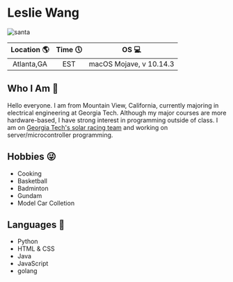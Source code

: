 # Leslie Wang

![santa](https://i.pinimg.com/564x/52/4c/20/524c2046bef42cf7cbde1cdbc562d675.jpg)

|Location :earth_americas:|Time :clock5:|OS :computer:|
|:--:|:--:|:--:|
|Atlanta,GA|EST|macOS Mojave, v 10.14.3|
   

Who I Am :ghost:            
---
Hello everyone. I am from Mountain View, California, currently majoring in  electrical engineering at Georgia Tech. 
Although my major courses are more hardware-based, I have strong interest in programming outside of class. I am on 
[Georgia Tech's solar racing team][1] and working on server/microcontroller programming.


[1]: http://solarracing.gatech.edu/  "solar racing"

Hobbies :stuck_out_tongue_winking_eye:
---
* Cooking
* Basketball
* Badminton
* Gundam
* Model Car Colletion

Languages :checkered_flag:
---
* Python
* HTML & CSS
* Java
* JavaScript
* golang

